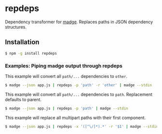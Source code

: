 # repdeps
Dependency transformer for [madge](https://github.com/pahen/madge). Replaces paths in JSON dependency structures.

## Installation

```sh
$ npm -g install repdeps
```

### Examples: Piping madge output through repdeps

This example will convert all `path/...` dependencies to `other`.

```sh
$ madge --json app.js | repdeps -p 'path' -r 'other' | madge --stdin
```

This example will convert all `path/...` dependencies to `path`. Replacement defaults to parent.

```sh
$ madge --json app.js | repdeps -p 'path' | madge --stdin
```

This example will replace all multipart paths with their first component.

```sh
$ madge --json app.js | repdeps -x '([^\/]*).*' -r '$1' | madge --stdin
```
